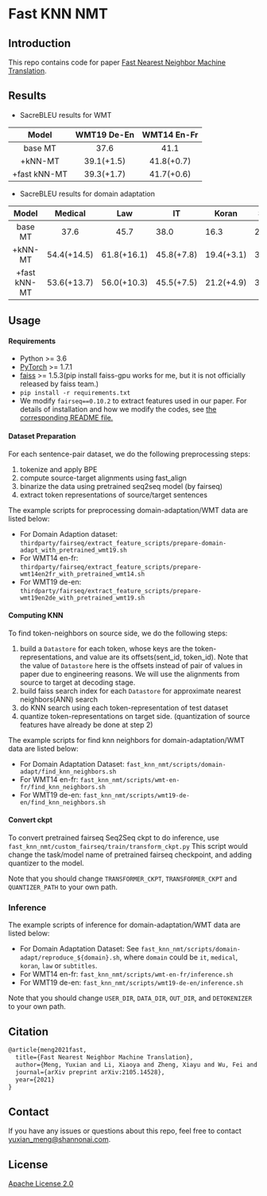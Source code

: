 # Fast KNN NMT

## Introduction
This repo contains code for paper [Fast Nearest Neighbor Machine Translation](https://arxiv.org/abs/2105.14528).

## Results
* SacreBLEU results for WMT

|     Model    | WMT19 De-En | WMT14 En-Fr |
|:------------:|:-----------:|:-----------:|
| base MT      | 37.6        | 41.1        |
| +kNN-MT      | 39.1(+1.5)  | 41.8(+0.7)  |
| +fast kNN-MT | 39.3(+1.7)  | 41.7(+0.6)  |


* SacreBLEU results for domain adaptation

|     Model    |   Medical   |     Law     | IT         | Koran      | Subtitles  | Avg.       |
|:------------:|:-----------:|:-----------:|------------|------------|------------|------------|
| base MT      | 37.6        | 45.7        | 38.0       | 16.3       | 29.2       | 33.8       |
| +kNN-MT      | 54.4(+14.5) | 61.8(+16.1) | 45.8(+7.8) | 19.4(+3.1) | 31.7(+2.5) | 42.6(+8.8) |
| +fast kNN-MT | 53.6(+13.7) | 56.0(+10.3) | 45.5(+7.5) | 21.2(+4.9) | 30.5(+1.3) | 41.4(+7.6) |


## Usage
#### Requirements
* Python >= 3.6
* [PyTorch](https://pytorch.org/) >= 1.7.1
* [faiss](https://github.com/facebookresearch/faiss/blob/master/INSTALL.md) >= 1.5.3(pip install faiss-gpu works for me, but it is not officially released by faiss team.)
* `pip install -r requirements.txt`
* We modify `fairseq==0.10.2` to extract features used in our paper. For details of installation and
how we modify the codes, see [the corresponding README file.](thirdparty/fairseq/README.md)

#### Dataset Preparation
For each sentence-pair dataset, we do the following preprocessing steps:
1. tokenize and apply BPE
1. compute source-target alignments using fast_align
1. binarize the data using pretrained seq2seq model (by fairseq)
1. extract token representations of source/target sentences

The example scripts for preprocessing domain-adaptation/WMT data are listed below:
* For Domain Adaption dataset: 
`thirdparty/fairseq/extract_feature_scripts/prepare-domain-adapt_with_pretrained_wmt19.sh`
* For WMT14 en-fr:
`thirdparty/fairseq/extract_feature_scripts/prepare-wmt14en2fr_with_pretrained_wmt14.sh`
* For WMT19 de-en:
`thirdparty/fairseq/extract_feature_scripts/prepare-wmt19en2de_with_pretrained_wmt19.sh`

#### Computing KNN
To find token-neighbors on source side, we do the following steps:
1. build a `Datastore` for each token, whose keys are the token-representations, and value are its offsets(sent_id, token_id).
 Note that the value of `Datastore` here is the offsets instead of pair of values in paper due to engineering reasons. We will 
 use the alignments from source to target at decoding stage.
2.  build faiss search index for each `Datastore` for approximate nearest neighbors(ANN) search
3. do KNN search using each token-representation of test dataset
4. quantize token-representations on target side. (quantization of source features have already be done at step 2)

The example scripts for find knn neighbors for domain-adaptation/WMT data are listed below:
* For Domain Adaptation Dataset:
`fast_knn_nmt/scripts/domain-adapt/find_knn_neighbors.sh`
* For WMT14 en-fr:
`fast_knn_nmt/scripts/wmt-en-fr/find_knn_neighbors.sh`
* For WMT19 de-en:
`fast_knn_nmt/scripts/wmt19-de-en/find_knn_neighbors.sh`

#### Convert ckpt
To convert pretrained fairseq Seq2Seq ckpt to do inference, use `fast_knn_nmt/custom_fairseq/train/transform_ckpt.py`
This script would change the task/model name of pretrained fairseq checkpoint, and adding quantizer to the 
model.

Note that you should change `TRANSFORMER_CKPT`, `TRANSFORMER_CKPT` and `QUANTIZER_PATH` to your
own path. 


### Inference
The example scripts of inference for domain-adaptation/WMT data are listed below:
* For Domain Adaptation Dataset:
See `fast_knn_nmt/scripts/domain-adapt/reproduce_${domain}.sh`, where `domain` could be `it`, `medical`, `koran`, `law` or `subtitles`.
* For WMT14 en-fr:
`fast_knn_nmt/scripts/wmt-en-fr/inference.sh`
* For WMT19 de-en:
`fast_knn_nmt/scripts/wmt19-de-en/inference.sh`

Note that you should change `USER_DIR`, `DATA_DIR`, `OUT_DIR`, and `DETOKENIZER` to your own path.


## Citation
```latex
@article{meng2021fast,
  title={Fast Nearest Neighbor Machine Translation},
  author={Meng, Yuxian and Li, Xiaoya and Zheng, Xiayu and Wu, Fei and Sun, Xiaofei and Zhang, Tianwei and Li, Jiwei},
  journal={arXiv preprint arXiv:2105.14528},
  year={2021}
}
```


## Contact
If you have any issues or questions about this repo, feel free to contact yuxian_meng@shannonai.com.

## License
[Apache License 2.0](./LICENSE) 
